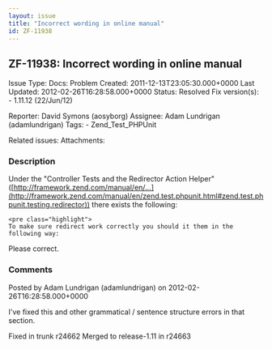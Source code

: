 ```yaml
---
layout: issue
title: "Incorrect wording in online manual"
id: ZF-11938
---
```


ZF-11938: Incorrect wording in online manual
--------------------------------------------

 Issue Type: Docs: Problem Created: 2011-12-13T23:05:30.000+0000 Last Updated: 2012-02-26T16:28:58.000+0000 Status: Resolved Fix version(s): - 1.11.12 (22/Jun/12)
 
 Reporter:  David Symons (aosyborg)  Assignee:  Adam Lundrigan (adamlundrigan)  Tags: - Zend\_Test\_PHPUnit
 
 Related issues: 
 Attachments: 
### Description

Under the "Controller Tests and the Redirector Action Helper" ([http://framework.zend.com/manual/en/…](http://framework.zend.com/manual/en/zend.test.phpunit.html#zend.test.phpunit.testing.redirector)) there exists the following:

 
    <pre class="highlight">
    To make sure redirect work correctly you should it them in the following way:


Please correct.

 

 

### Comments

Posted by Adam Lundrigan (adamlundrigan) on 2012-02-26T16:28:58.000+0000

I've fixed this and other grammatical / sentence structure errors in that section.

Fixed in trunk r24662 Merged to release-1.11 in r24663

 

 